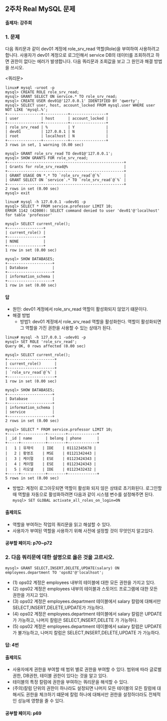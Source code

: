 ## 2주차 Real MySQL 문제
#### 출제자: 강주희

### 1. 문제
다음 쿼리문과 같이 dev01 계정에 role_srv_read 역할(Role)을 부여하여 사용하려고 합니다. 
사용자가 dev01 계정으로 로그인해서 service DB의 데이터를 조회하려고 하면 권한이 없다는 에러가 발생합니다.
다음 쿼리문과 조회값을 보고 그 원인과 해결 방법을 쓰시오.

<쿼리문>
```
linux# mysql -uroot -p
mysql> CREATE ROLE role_srv_read;
mysql> GRANT SELECT ON service.* TO role_srv_read;
mysql> CREATE USER dev01@'127.0.0.1' IDENTIFIED BY 'qwerty';
mysql> SELECT user, host, account_locked FROM mysql.user WHERE user NOT LIKE 'mysql.%';
+---------------+-----------+----------------+
| user          | host      | account_locked |
+---------------+-----------+----------------+
| role_srv_read | %         | Y              |
| dev01         | 127.0.0.1 | N              |
| root          | localhost | N              |
+---------------+-----------+----------------+
3 rows in set, 1 warning (0.00 sec)

mysql> GRANT role_srv_read TO dev01@'127.0.0.1';
mysql> SHOW GRANTS FOR role_srv_read;
+----------------------------------------------------+
| Grants for role_srv_read@%                         |
+----------------------------------------------------+
| GRANT USAGE ON *.* TO `role_srv_read`@`%`          |
| GRANT SELECT ON `service`.* TO `role_srv_read`@`%` |
+----------------------------------------------------+
2 rows in set (0.00 sec)
mysql> exit

linux# mysql -h 127.0.0.1 -udev01 -p
mysql> SELECT * FROM service.professor LIMIT 10;
ERROR 1142 (42000): SELECT command denied to user 'dev01'@'localhost' for table 'professor'

mysql> SELECT current_role();
+----------------+
| current_role() |
+----------------+
| NONE           |
+----------------+
1 row in set (0.00 sec)

mysql> SHOW DATABASES;
+--------------------+
| Database           |
+--------------------+
| information_schema |
+--------------------+
1 row in set (0.00 sec)
```

#### 답
- 원인: dev01 계정에서 role_srv_read 역할이 활성화되지 않았기 떄문이다.
- 해결 방법
  - 방법1:
dev01 계정에서 role_srv_read 역할을 활성화한다. 역할이 활성화되면 그 역할을 가진 권한을 사용할 수 있는 상태가 된다. 
```
linux# mysql -h 127.0.0.1 -udev01 -p
mysql> SET ROLE 'role_srv_read';
Query OK, 0 rows affected (0.00 sec)

mysql> SELECT current_role();
+---------------------+
| current_role()      |
+---------------------+
| `role_srv_read`@`%` |
+---------------------+
1 row in set (0.00 sec)

mysql> SHOW DATABASES;
+--------------------+
| Database           |
+--------------------+
| information_schema |
| service            |
+--------------------+
2 rows in set (0.00 sec)

mysql> SELECT * FROM service.professor LIMIT 10;
+-----+-----------+--------+-------------+
| _id | name      | belong | phone       |
+-----+-----------+--------+-------------+
|   1 | 유재석    | IDE    | 01112345678 |
|   2 | 황영조    | MSE    | 01121342443 |
|   3 | 케이멀    | ESE    | 01123424343 |
|   4 | 케이멀    | ESE    | 01123424343 |
|   5 | 리오넬    | IDE    | 01123432432 |
+-----+-----------+--------+-------------+
5 rows in set (0.00 sec)
```

  - 방법2: 계정이 로그아웃되면 역할이 활성화 되지 않은 상태로 초기화된다. 로그인할 때 역할을 자동으로 활성화하려면 다음과 같이 시스템 변수를 설정해주면 된다.
`mysql> SET GLOBAL activate_all_roles_on_login=ON`

#### 출제의도
- 역할을 부여하는 작업의 쿼리문을 읽고 해설할 수 있다.
- 사용자가 부여된 역할을 사용하기 위해 사전에 설정할 것이 무엇인지 알고있다.

#### 공부할 페이지: p70~p72


### 2. 다음 쿼리문에 대한 설명으로 옳은 것을 고르시오.
```
mysql> GRANT SELECT,INSERT,DELETE,UPDATE(salary) ON employees.department TO 'ops02'@'localhsot';
```
- (1) ops02 계정은 employees 내부의 테이블에 대한 모든 권한을 가지고 있다.
- (2) ops02 계정은 employees 내부의 테이블과 스토어드 프로그램에 대한 모든 권한을 가지고 있다.
- (3) ops02 계정은 employees.department 테이블에서 salary 칼럼에 대해서만 SELECT,INSERT,DELETE,UPDATE가 가능하다.
- (4) ops02 계정은 employees.department 테이블에서 salary 칼럼은 UPDATE가 가능하고, 나머지 칼럼은 SELECT,INSERT,DELETE 가 가능하다.
- (5) ops02 계정은 employees.department 테이블에서 salary 칼럼은 UPDATE가 불가능하고, 나머지 칼럼은 SELECT,INSERT,DELETE,UPDATE 가 가능하다.
  
#### 답: 4번

#### 출제의도
- 사용자에게 권한을 부여할 때 범위 별로 권한을 부여할 수 있다. 범위에 따라 글로벌 권한, DB권한, 테이블 권한이 있다는 것을 알고 있다.
- 테이블의 특정 칼럼에 권한을 부여하는 쿼리문을 해석할 수 있다.
- (주의)칼럼 단위의 권한이 하나라도 설정되면 나머지 모든 테이블의 모든 칼럼에 대해서도 권한을 체크하기 떄문에 칼럼 하나에 대해서만 권한을 설정하더라도 전체적인 성능에 영향을 줄 수 있다.

#### 공부할 페이지: p69
